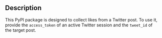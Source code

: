## Description
This PyPI package is designed to collect likes from a Twitter post. 
To use it, provide the `access_token` of an active Twitter session and the `tweet_id` of the target post.